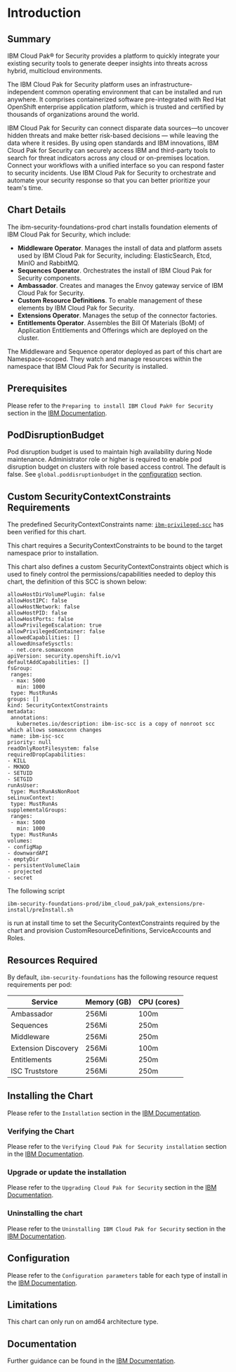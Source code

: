 
# Introduction

## Summary

IBM Cloud Pak&reg; for Security provides a platform to quickly integrate your existing security tools to generate deeper insights into threats across hybrid, multicloud environments.

The IBM Cloud Pak for Security platform uses an infrastructure-independent common operating environment that can be installed and run anywhere. It comprises containerized software pre-integrated with Red Hat OpenShift enterprise application platform, which is trusted and certified by thousands of organizations around the world.

IBM Cloud Pak for Security can connect disparate data sources—to uncover hidden threats and make better risk-based decisions — while leaving the data where it resides. By using open standards and IBM innovations, IBM Cloud Pak for Security can securely access IBM and third-party tools to search for threat indicators across any cloud or on-premises location. Connect your workflows with a unified interface so you can respond faster to security incidents. Use IBM Cloud Pak for Security to orchestrate and automate your security response so that you can better prioritize your team's time.


## Chart Details

The ibm-security-foundations-prod chart installs foundation elements of IBM Cloud Pak for Security, which include:

- **Middleware Operator**. Manages the install of data and platform assets used by IBM Cloud Pak for Security, including: ElasticSearch, Etcd, MinIO and RabbitMQ.
- **Sequences Operator**. Orchestrates the install of IBM Cloud Pak for Security components.
- **Ambassador**. Creates and manages the Envoy gateway service of IBM Cloud Pak for Security.
- **Custom Resource Definitions**. To enable management of these elements by IBM Cloud Pak for Security.
- **Extensions Operator**. Manages the setup of the connector factories.
- **Entitlements Operator**. Assembles the Bill Of Materials (BoM) of Application Entitlements and Offerings which are deployed on the cluster.

The Middleware and Sequence operator deployed as part of this chart are Namespace-scoped. They watch and manage resources within the namespace that IBM Cloud Pak for Security is installed.

## Prerequisites
Please refer to the `Preparing to install IBM Cloud Pak® for Security` section in the [IBM Documentation](https://www.ibm.com/docs/en/SSTDPP_1.7/docs/security-pak/install_prep_172.html).

## PodDisruptionBudget	

Pod disruption budget is used to maintain high availability during Node maintenance. Administrator role or higher is required to enable pod disruption budget on clusters with role based access control. The default is false. See `global.poddisruptionbudget` in the [configuration](#configuration) section. 

## Custom SecurityContextConstraints Requirements

The predefined SecurityContextConstraints name: [`ibm-privileged-scc`](https://ibm.biz/cpkspec-scc) has been verified for this chart.

This chart requires a SecurityContextConstraints to be bound to the target namespace prior to installation.

This chart also defines a custom SecurityContextConstraints object which is used to finely control the permissions/capabilities needed to deploy this chart, the definition of this SCC is shown below:


 ```
allowHostDirVolumePlugin: false
allowHostIPC: false
allowHostNetwork: false
allowHostPID: false
allowHostPorts: false
allowPrivilegeEscalation: true
allowPrivilegedContainer: false
allowedCapabilities: []
allowedUnsafeSysctls:
  - net.core.somaxconn
apiVersion: security.openshift.io/v1
defaultAddCapabilities: []
fsGroup:
  ranges:
  - max: 5000
    min: 1000
  type: MustRunAs
groups: []
kind: SecurityContextConstraints
metadata:
  annotations:
    kubernetes.io/description: ibm-isc-scc is a copy of nonroot scc which allows somaxconn changes
  name: ibm-isc-scc
priority: null
readOnlyRootFilesystem: false
requiredDropCapabilities:
- KILL
- MKNOD
- SETUID
- SETGID
runAsUser:
  type: MustRunAsNonRoot
seLinuxContext:
  type: MustRunAs
supplementalGroups:
  ranges:
  - max: 5000
    min: 1000
  type: MustRunAs
volumes:
- configMap
- downwardAPI
- emptyDir
- persistentVolumeClaim
- projected
- secret
```
The following script
```
ibm-security-foundations-prod/ibm_cloud_pak/pak_extensions/pre-install/preInstall.sh
```
is run at install time to set the SecurityContextConstraints required by the chart and provision CustomResourceDefinitions, ServiceAccounts and Roles.


## Resources Required

By default, `ibm-security-foundations` has the following resource request requirements per pod:

| Service   | Memory (GB) | CPU (cores) |
| --------- | ----------- | ----------- |
| Ambassador|    256Mi    | 100m        |
| Sequences |    256Mi    | 250m        |
| Middleware|    256Mi    | 250m        |
| Extension Discovery| 256Mi | 100m |
| Entitlements | 256Mi | 250m |
| ISC Truststore | 256Mi | 250m |


## Installing the Chart

Please refer to the `Installation` section in the [IBM Documentation](https://www.ibm.com/docs/en/SSTDPP_1.7/docs/security-pak/installation_172.html).

### Verifying the Chart

Please refer to the `Verifying Cloud Pak for Security installation` section in the [IBM Documentation](https://www.ibm.com/docs/en/SSTDPP_1.7/docs/security-pak/verification_172.html).

### Upgrade or update the installation

Please refer to the `Upgrading Cloud Pak for Security` section in the [IBM Documentation](https://www.ibm.com/docs/en/SSTDPP_1.7/docs/security-pak/upgrading_172.html).

### Uninstalling the chart

Please refer to the `Uninstalling IBM Cloud Pak for Security` section in the [IBM Documentation](https://www.ibm.com/docs/en/SSTDPP_1.7/docs/security-pak/uninstalling_cp4s_172.html).

## Configuration

Please refer to the `Configuration parameters` table for each type of install in the [IBM Documentation](https://www.ibm.com/docs/en/SSTDPP_1.7/docs/security-pak/installation_172.html).

## Limitations

This chart can only run on amd64 architecture type.

## Documentation
Further guidance can be found in the [IBM Documentation](https://www.ibm.com/docs/en/SSTDPP_1.7/docs/scp-core/overview.html).
